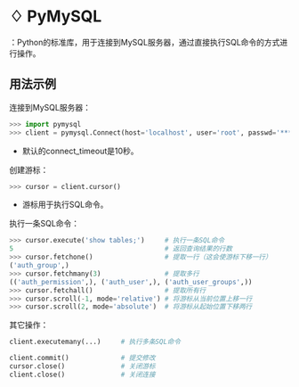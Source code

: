 # ♢ PyMySQL

：Python的标准库，用于连接到MySQL服务器，通过直接执行SQL命令的方式进行操作。

## 用法示例

连接到MySQL服务器：
```python
>>> import pymysql
>>> client = pymysql.Connect(host='localhost', user='root', passwd='******', db='db1', port=3306, charset='utf8mb4')
```
- 默认的connect_timeout是10秒。

创建游标：
```python
>>> cursor = client.cursor()
```
- 游标用于执行SQL命令。

执行一条SQL命令：
```python
>>> cursor.execute('show tables;')     # 执行一条SQL命令
5                                      # 返回查询结果的行数
>>> cursor.fetchone()                  # 提取一行（这会使游标下移一行）
('auth_group',)
>>> cursor.fetchmany(3)                # 提取多行
(('auth_permission',), ('auth_user',), ('auth_user_groups',))
>>> cursor.fetchall()                  # 提取所有行
>>> cursor.scroll(-1, mode='relative') # 将游标从当前位置上移一行
>>> cursor.scroll(2, mode='absolute')  # 将游标从起始位置下移两行
```

其它操作：
```python
client.executemany(...)     # 执行多条SQL命令

client.commit()             # 提交修改
cursor.close()              # 关闭游标
client.close()              # 关闭连接
```
